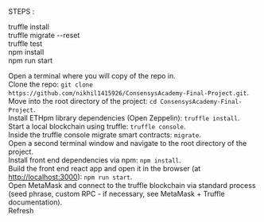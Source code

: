 <p>STEPS :</p>
<p>truffle install<br>
truffle migrate --reset<br>
truffle test<br>
npm install<br>
npm run start</p>
<p>Open a terminal  where you will copy of the repo in.<br>
Clone the repo: <code>git clone https://github.com/nikhil1415926/ConsensysAcademy-Final-Project.git</code>.<br>
Move into the root directory of the project: <code>cd ConsensysAcademy-Final-Project</code>.<br>
Install ETHpm library dependencies (Open Zeppelin): <code>truffle install</code>.<br>
Start a local blockchain using truffle: <code>truffle console</code>.<br>
Inside the truffle console migrate smart contracts: <code>migrate</code>.<br>
Open a second terminal window and navigate to the root directory of the project.<br>
Install front end dependencies via npm: <code>npm install</code>.<br>
Build the front end react app and open it in the browser (at <a href="http://localhost:3000">http://localhost:3000</a>): <code>npm run start</code>.<br>
Open MetaMask and connect to the truffle blockchain via standard process (seed phrase, custom RPC - if necessary, see MetaMask + Truffle documentation).<br>
Refresh</p>
